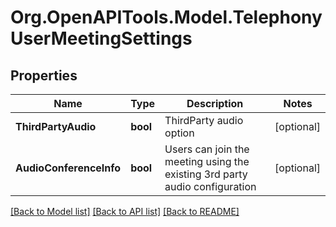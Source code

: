 
# Org.OpenAPITools.Model.TelephonyUserMeetingSettings

## Properties

Name | Type | Description | Notes
------------ | ------------- | ------------- | -------------
**ThirdPartyAudio** | **bool** | ThirdParty audio option | [optional] 
**AudioConferenceInfo** | **bool** | Users can join the meeting using the existing 3rd party audio configuration | [optional] 

[[Back to Model list]](../README.md#documentation-for-models)
[[Back to API list]](../README.md#documentation-for-api-endpoints)
[[Back to README]](../README.md)

